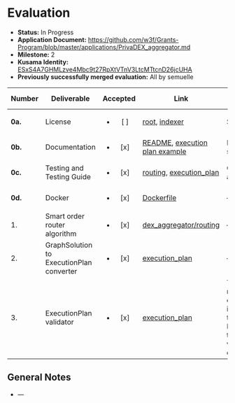 # Evaluation

- **Status:** In Progress
- **Application Document:** https://github.com/w3f/Grants-Program/blob/master/applications/PrivaDEX_aggregator.md
- **Milestone:** 2
- **Kusama Identity:** [ESxS4A7GHMLzve4Mbc9t27RpXtVTnV3LtcMTtcnD26jcUHA](https://polkascan.io/pre/kusama/account/ESxS4A7GHMLzve4Mbc9t27RpXtVTnV3LtcMTtcnD26jcUHA)
- **Previously successfully merged evaluation:** All by semuelle

| Number | Deliverable | Accepted | Link | Evaluation Notes |
| ------ | ----------- | :------: | ---- |----------------- |
| **0a.** | License | <ul><li>[ ] </li></ul> | [root](https://github.com/kapilsinha/privadex/blob/c3e1b00c3e18fb86b5e0b1c0538db06a505d1aa9/LICENSE), [indexer](https://github.com/kapilsinha/privadex/blob/62dfcf6a0ad78f9d2930915bef8069ec9d32cb38/dex_indexer/LICENSE) | SSPL, GPL3 |
| **0b.** | Documentation | <ul><li>[x] </li></ul> | [README](https://github.com/kapilsinha/privadex/blob/c3e1b00c3e18fb86b5e0b1c0538db06a505d1aa9/README.md), [execution plan example](https://github.com/kapilsinha/privadex/blob/62dfcf6a0ad78f9d2930915bef8069ec9d32cb38/dex_aggregator/execution_plan/examples/compute_execution_plan.rs) | Inline docs sporadic. |
| **0c.** | Testing and Testing Guide | <ul><li>[x] </li></ul> | [routing](https://github.com/kapilsinha/privadex/blob/62dfcf6a0ad78f9d2930915bef8069ec9d32cb38/dex_aggregator/routing/README.md#privadex-routing), [execution_plan](https://github.com/kapilsinha/privadex/blob/62dfcf6a0ad78f9d2930915bef8069ec9d32cb38/dex_aggregator/execution_plan/README.md) | Good docs and scripts. |
| **0d.** | Docker | <ul><li>[x] </li></ul> | [Dockerfile](https://github.com/kapilsinha/privadex/blob/c3e1b00c3e18fb86b5e0b1c0538db06a505d1aa9/Dockerfile) | — |
| 1. | Smart order router algorithm | <ul><li>[x] </li></ul> | [dex_aggregator/routing](https://github.com/kapilsinha/privadex/tree/62dfcf6a0ad78f9d2930915bef8069ec9d32cb38/dex_aggregator/routing/src/smart_order_router) | — |
| 2. | GraphSolution to ExecutionPlan converter | <ul><li>[x] </li></ul> | [execution_plan](https://github.com/kapilsinha/privadex/blob/c3e1b00c3e18fb86b5e0b1c0538db06a505d1aa9/dex_aggregator/execution_plan) | — |
| 3. | ExecutionPlan validator | <ul><li>[x] </li></ul> | [execution_plan](https://github.com/kapilsinha/privadex/blob/62dfcf6a0ad78f9d2930915bef8069ec9d32cb38/dex_aggregator/execution_plan/src/validator.rs) | This Rust module will check invariants in the outputted ExecutionPlan to ensure it is valid and executable. |


## General Notes

- —
